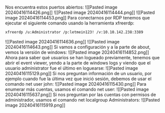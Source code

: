 Nos encuentra estos puertos abiertos:
![[Pasted image 20240416114426.png]]
![[Pasted image 20240416114444.png]]
![[Pasted image 20240416114453.png]]
Para conectarnos por RDP tenemos que ejecutar el siguiente comando usando la herramienta xfreerdp:
```bash
xfreerdp /u:Administrator /p:letmein123! /v:10.10.142.238:3389
```
![[Pasted image 20240416114636.png]]
![[Pasted image 20240416114643.png]]
Si vamos a configuración y a la parte de about, vemos la versión de windows:
![[Pasted image 20240416114852.png]]
Ahora para saber qué usuarios se han logueado previamente, tenemos que abrir el event viewer, yendo a la parte de windows logs y viendo que el usuario administrator fue el último en loguearse:
![[Pasted image 20240416115129.png]]
Si nos preguntan información de un usuario, por ejemplo cuando fue la última vez que inició sesión, debemos de usar el comando net user john:
![[Pasted image 20240416115430.png]]
Para enumerar más cuentas, usamos el comando net user:
![[Pasted image 20240416115637.png]]
Si nos preguntan por las cuentas con permisos de administrador, usamos el comando net localgroup Administrators:
![[Pasted image 20240416115919.png]]
